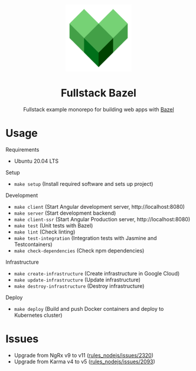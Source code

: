 <div align="center">
  <a href="https://github.com/drakery3d/fullstack-bazel">
    <img width="180px" height="auto" src="./services/client/assets/icons/icon-192x192.png" />
  </a>
  <br>
  <h1>Fullstack Bazel</h1>
  <p>
    Fullstack example monorepo for building web apps with <a href="https://bazel.build">Bazel</a>
  </p>
</div>

# Usage

Requirements

- Ubuntu 20.04 LTS

Setup

- `make setup` (Install required software and sets up project)

Development

- `make client` (Start Angular development server, http://localhost:8080)
- `make server` (Start development backend)
- `make client-ssr` (Start Angular Production server, http://localhost:8080)
- `make test` (Unit tests with Bazel)
- `make lint` (Check linting)
- `make test-integration` (Integration tests with Jasmine and Testcontainers)
- `make check-dependencies` (Check npm dependencies)

Infrastructure

- `make create-infrastructure` (Create infrastructure in Google Cloud)
- `make update-infrastructure` (Update infrastructure)
- `make destroy-infrastructure` (Destroy infrastructure)

Deploy

- `make deploy` (Build and push Docker containers and deploy to Kubernetes cluster)

# Issues

- Upgrade from NgRx v9 to v11 ([rules_nodejs/issues/2320](https://github.com/bazelbuild/rules_nodejs/issues/2320))
- Upgrade from Karma v4 to v5 ([rules_nodejs/issues/2093](https://github.com/bazelbuild/rules_nodejs/issues/2093))

<!-- # Reminders For Myself

**TODO's**

- Fullstack integration tests
- Backend unit tests
- Documentation + Code comments
- Second client without server side rendering
- Deploy app to local Kubernetes cluster
- Prerendering
- Upgrade core-js and systemjs
- Minify html
- README image with all used technologies' logos
- Upgrade core-js to v3
- Download all 'my' information (gpdr conformaty)
- Terms of Service, Privacy Policy, Legal Notice placeholders
- Fix circular dependency warning when building prod bundles
- Chrome log: Site cannot be installed: Page does not work offline. Starting in Chrome 93, the installability criteria is changing, and this site will not be installable. See https://goo.gle/improved-pwa-offline-detection for more information.
- Consider renaming the project to "Fullbazel"
- Keep user authenticated when server side rendering
- Check design in other browsers
- Install node_modules once as first job and then reuse in other jobs for .github/workflows/ci.yaml
- Try Google Kubernetes Autopilot when this is fixed: https://github.com/jetstack/cert-manager/issues/3717
- Local Kubernetes cluster with microk8s or minikube
- Try https://buildkite.com/ as it is free for open-source projects

**Ideas**

- Building into a Desktop App (e.g. with Electron)
- Static website example (e.g docs or homepage)
- Other frontend frameworks
- Other server languages (e.g. Go, Python) -->

<!-- TODO move services/* into root, but keep libraries in libs/* -->
<!-- TODO fix errors and warnings when running `yarn check` -->
